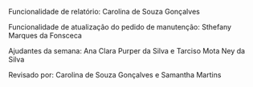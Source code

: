 Funcionalidade de relatório: Carolina de Souza Gonçalves

Funcionalidade de atualização do pedido de manutenção: Sthefany Marques da Fonsceca

Ajudantes da semana: Ana Clara Purper da Silva e Tarciso Mota Ney da Silva

Revisado por: Carolina de Souza Gonçalves e Samantha Martins
